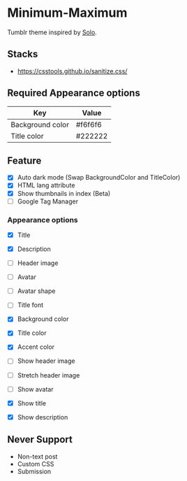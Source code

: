 # Minimum-Maximum

Tumblr theme inspired by <a href="https://sanographix.github.io/tumblr/solo/">Solo</a>.

## Stacks

- https://csstools.github.io/sanitize.css/

## Required Appearance options

| Key | Value |
|-|-|
| Background color | #f6f6f6 |
| Title color | #222222 |

## Feature

- [x] Auto dark mode (Swap BackgroundColor and TitleColor)
- [x] HTML lang attribute
- [x] Show thumbnails in index (Beta)
- [ ] Google Tag Manager

### Appearance options

- [x] Title
- [x] Description
- [ ] Header image
- [ ] Avatar
- [ ] Avatar shape
- [ ] Title font
- [x] Background color
- [x] Title color
- [x] Accent color
- [ ] Show header image
- [ ] Stretch header image
- [ ] Show avatar
- [x] Show title
- [x] Show description


## Never Support

- Non-text post
- Custom CSS
- Submission
